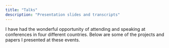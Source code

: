 ```yaml
---
title: "Talks"
description: "Presentation slides and transcripts"
---
```


I have had the wonderful opportunity of attending and speaking at conferences
in four different countries. Below are some of the projects and papers I
presented at these events.
